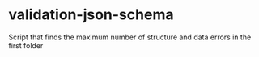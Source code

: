 # validation-json-schema
Script that finds the maximum number of structure and data errors in the first folder
